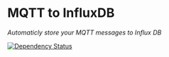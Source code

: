 # MQTT to InfluxDB

*Automaticly store your MQTT messages to Influx DB*

[![Dependency Status](https://david-dm.org/bastlirna/mqtt-2-influxdb.png)](https://david-dm.org/bastlirna/mqtt-2-influxdb)

